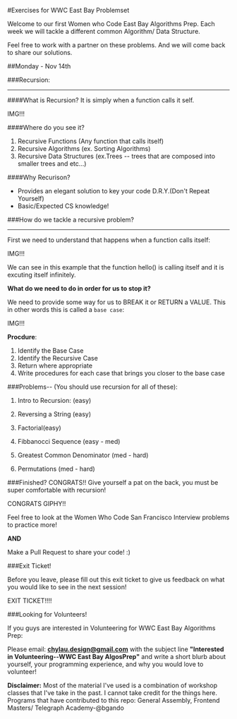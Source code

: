 #Exercises for WWC East Bay Problemset

Welcome to our first Women who Code East Bay Algorithms Prep.  Each week we will tackle a different common Algorithm/ Data Structure.

Feel free to work with a partner on these problems.  And we will come back to share our solutions.  

##Monday - Nov 14th

###Recursion: 
<hr>

####What is Recursion?
  It is simply when a function calls it self. 
  
  IMG!!!
  
####Where do you see it?
1. Recursive Functions (Any function that calls itself)
2. Recursive Algorithms (ex. Sorting Algorithms)
3. Recursive Data Structures (ex.Trees -- trees that are composed into smaller trees and etc...)

####Why Recurison?
  - Provides an elegant solution to key your code D.R.Y.(Don't Repeat Yourself) 
  - Basic/Expected CS knowledge!
  
###How do we tackle a recursive problem?
<hr>

First we need to understand that happens when a function calls itself:

IMG!!!

We can see in this example that the function hello() is calling itself and it is excuting itself infinitely.


**What do we need to do in order for us to stop it?**

We need to provide some way for us to BREAK it or RETURN a VALUE.
This in other words this is called a `base case`:

IMG!!!

**Procdure**:

1. Identify the Base Case
2. Identify the Recursive Case
3. Return where appropriate
4. Write procedures for each case that brings you closer to the base case
 

###Problems-- (You should use recursion for all of these):
1. Intro to Recursion: (easy)

2. Reversing a String (easy)


3. Factorial(easy)


3. Fibbanocci Sequence (easy - med)
 
 
4. Greatest Common Denominator (med - hard)

5. Permutations (med - hard)

###Finished?
CONGRATS!! Give yourself a pat on the back, you must be super comfortable with recursion!

CONGRATS GIPHY!!

Feel free to look at the Women Who Code San Francisco Interview problems to practice more!

**AND**

Make a Pull Request to share your code! :)

###Exit Ticket!

Before you leave, please fill out this exit ticket to give us feedback on what you would like to see in the next session!

EXIT TICKET!!!!

###Looking for Volunteers!

If you guys are interested in Volunteering for WWC East Bay Algorithms Prep:

Please email: **chylau.design@gmail.com**  with the subject line **"Interested in Volunteering--WWC East Bay AlgosPrep"** and write a short blurb about yourself, your programming experience, and why you would love to volunteer!  


**Disclaimer:**
Most of the material I've used is a combination of workshop classes that I've take in the past.  I cannot take credit for the things here.  Programs that have contributed to this repo:  General Assembly, Frontend Masters/ Telegraph Academy-@bgando  
